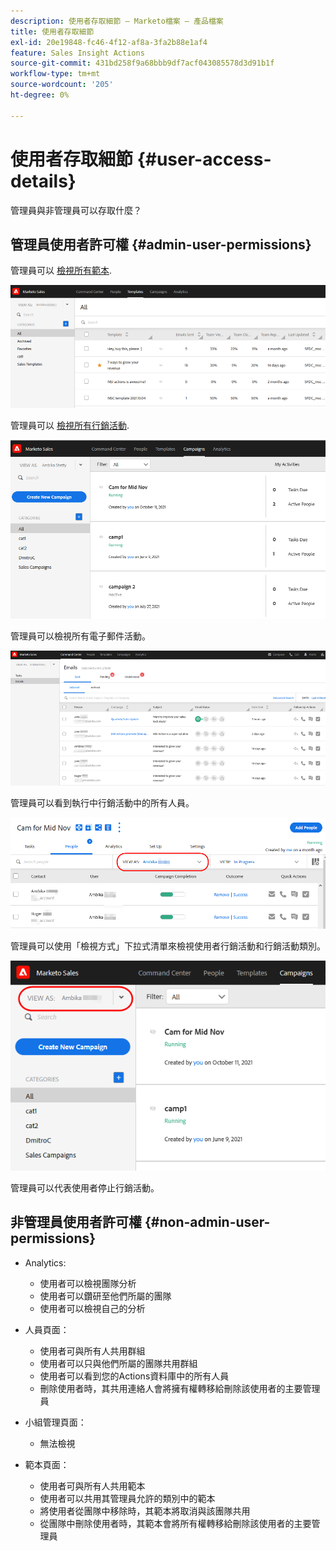 ```yaml
---
description: 使用者存取細節 — Marketo檔案 — 產品檔案
title: 使用者存取細節
exl-id: 20e19848-fc46-4f12-af8a-3fa2b88e1af4
feature: Sales Insight Actions
source-git-commit: 431bd258f9a68bbb9df7acf043085578d3d91b1f
workflow-type: tm+mt
source-wordcount: '205'
ht-degree: 0%

---
```


# 使用者存取細節 {#user-access-details}

管理員與非管理員可以存取什麼？

## 管理員使用者許可權 {#admin-user-permissions}

管理員可以 [檢視所有範本](/help/marketo/product-docs/marketo-sales-connect/templates/view-template-list-as-another-user.md).

![](assets/user-access-details-1.png)

管理員可以 [檢視所有行銷活動](/help/marketo/product-docs/marketo-sales-connect/campaigns/view-campaigns-list-as-another-user.md).

![](assets/user-access-details-2.png)

管理員可以檢視所有電子郵件活動。

![](assets/user-access-details-3.png)

管理員可以看到執行中行銷活動中的所有人員。

![](assets/user-access-details-4.png)

管理員可以使用「檢視方式」下拉式清單來檢視使用者行銷活動和行銷活動類別。

![](assets/user-access-details-5.png)

管理員可以代表使用者停止行銷活動。

## 非管理員使用者許可權 {#non-admin-user-permissions}

* Analytics:

   * 使用者可以檢視團隊分析
   * 使用者可以鑽研至他們所屬的團隊
   * 使用者可以檢視自己的分析

* 人員頁面：

   * 使用者可與所有人共用群組
   * 使用者可以只與他們所屬的團隊共用群組
   * 使用者可以看到您的Actions資料庫中的所有人員
   * 刪除使用者時，其共用連絡人會將擁有權轉移給刪除該使用者的主要管理員

* 小組管理頁面：

   * 無法檢視

* 範本頁面：

   * 使用者可與所有人共用範本
   * 使用者可以共用其管理員允許的類別中的範本
   * 將使用者從團隊中移除時，其範本將取消與該團隊共用
   * 從團隊中刪除使用者時，其範本會將所有權轉移給刪除該使用者的主要管理員
